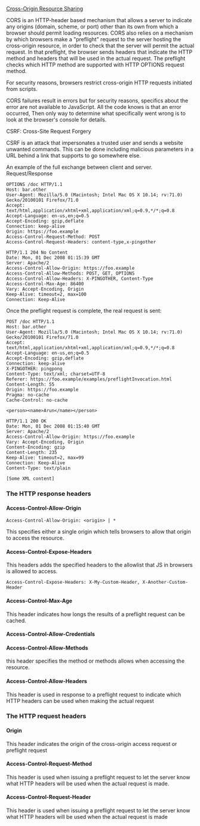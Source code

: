 [Cross-Origin Resource Sharing](https://developer.mozilla.org/en-US/docs/Web/HTTP/Guides/CORS)

CORS is an HTTP-header based mechanism that allows a server to indicate any origins (domain, scheme, or port) other than its own from which a browser should permit loading resources. CORS also relies on a mechanism by which browsers make a "preflight" request to the server hosting the cross-origin resource, in order to check that the server will permit the actual request. In that preflight, the browser sends headers that indicate the HTTP method and headers that will be used in the actual request.  The preflight checks which HTTP method are supported with HTTP OPTIONS request method.   

For security reasons, browsers restrict cross-origin HTTP requests initiated from scripts. 

CORS failures result in errors but for security reasons, specifics about the error are not available to JavaScript. All the code knows is that an error occurred, Then only way to determine what specifically went wrong is to look at the browser's console for details. 

CSRF: Cross-Site Request Forgery

CSRF is an attack that impersonates a trusted user and sends a website unwanted commands. This can be done including malicious parameters in a URL behind a link that supports to go somewhere else. 

An example of the full exchange between client and server. Request/Response

```HTTP
OPTIONS /doc HTTP/1.1
Host: bar.other
User-Agent: Mozilla/5.0 (Macintosh; Intel Mac OS X 10.14; rv:71.0) Gecko/20100101 Firefox/71.0
Accept: text/html,application/xhtml+xml,application/xml;q=0.9,*/*;q=0.8
Accept-Language: en-us,en;q=0.5
Accept-Encoding: gzip,deflate
Connection: keep-alive
Origin: https://foo.example
Access-Control-Request-Method: POST
Access-Control-Request-Headers: content-type,x-pingother

HTTP/1.1 204 No Content
Date: Mon, 01 Dec 2008 01:15:39 GMT
Server: Apache/2
Access-Control-Allow-Origin: https://foo.example
Access-Control-Allow-Methods: POST, GET, OPTIONS
Access-Control-Allow-Headers: X-PINGOTHER, Content-Type
Access-Control-Max-Age: 86400
Vary: Accept-Encoding, Origin
Keep-Alive: timeout=2, max=100
Connection: Keep-Alive

```

Once the preflight request is complete, the real request is sent:

```HTTP
POST /doc HTTP/1.1
Host: bar.other
User-Agent: Mozilla/5.0 (Macintosh; Intel Mac OS X 10.14; rv:71.0) Gecko/20100101 Firefox/71.0
Accept: text/html,application/xhtml+xml,application/xml;q=0.9,*/*;q=0.8
Accept-Language: en-us,en;q=0.5
Accept-Encoding: gzip,deflate
Connection: keep-alive
X-PINGOTHER: pingpong
Content-Type: text/xml; charset=UTF-8
Referer: https://foo.example/examples/preflightInvocation.html
Content-Length: 55
Origin: https://foo.example
Pragma: no-cache
Cache-Control: no-cache

<person><name>Arun</name></person>

HTTP/1.1 200 OK
Date: Mon, 01 Dec 2008 01:15:40 GMT
Server: Apache/2
Access-Control-Allow-Origin: https://foo.example
Vary: Accept-Encoding, Origin
Content-Encoding: gzip
Content-Length: 235
Keep-Alive: timeout=2, max=99
Connection: Keep-Alive
Content-Type: text/plain

[Some XML content]

```

### The HTTP response headers

#### Access-Control-Allow-Origin 

```HTTP
Access-Control-Allow-Origin: <origin> | *
```

This specifies either a single origin which tells browsers to allow that origin to access the resource.

#### Access-Control-Expose-Headers

This headers adds the specified headers to the allowlist that JS in browsers is allowed to access.

```HTTP
Access-Control-Expose-Headers: X-My-Custom-Header, X-Another-Custom-Header
```

#### Access-Control-Max-Age

This header indicates how longs the results of a preflight request can be cached.
#### Access-Control-Allow-Credentials
#### Access-Control-Allow-Methods

this header specifies the method or methods allows when accessing the resource. 
#### Access-Control-Allow-Headers 

This header is used in response to a preflight request to indicate which HTTP headers can be used when making the actual request

### The HTTP request headers

#### Origin

This header indicates the origin of the cross-origin access request or preflight request
#### Access-Control-Request-Method

This header is used when issuing a preflight request to let the server know what HTTP headers will be used when the actual request is made.

#### Access-Control-Request-Header

This header is used when issuing a preflight request to let the server know what HTTP headers will be used when the actual request is made
